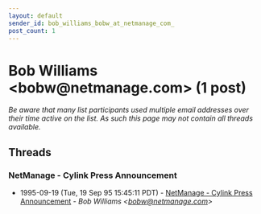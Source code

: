 ```yaml
---
layout: default
sender_id: bob_williams_bobw_at_netmanage_com_
post_count: 1
---
```


# Bob Williams <bobw<span>@</span>netmanage.com> (1 post)

_Be aware that many list participants used multiple email addresses over their time active on the list. As such this page may not contain all threads available._

## Threads

### NetManage - Cylink Press Announcement
+ 1995-09-19 (Tue, 19 Sep 95 15:45:11 PDT) - [NetManage - Cylink Press Announcement](/archive/1995/09/faec5987eff9e0d518c926525902650eb3d142f02434b7938a0704bb58739723) - _Bob Williams \<bobw@netmanage.com\>_

